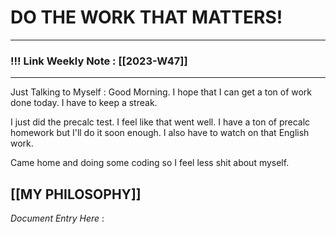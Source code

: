 
# DO THE WORK THAT MATTERS!

--- 
### !!! Link Weekly Note : [[2023-W47]]
---

Just Talking to Myself : Good Morning. I hope that I can get a ton of work done today. I have to keep a streak. 

I just did the precalc test. I feel like that went well. I have a ton of precalc homework but I'll do it soon enough. I also have to watch on that English work. 

Came home and doing some coding so I feel less shit about myself. 







[[MY PHILOSOPHY]]
 ---
_Document Entry Here_ : 
